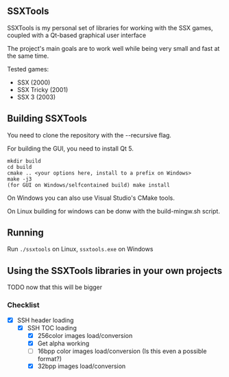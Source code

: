 ## SSXTools

SSXTools is my personal set of libraries for working with the SSX games, coupled with a Qt-based graphical user interface

The project's main goals are to work well while being very small and fast at the same time.

Tested games:

- SSX (2000)
- SSX Tricky (2001)
- SSX 3 (2003)


## Building SSXTools

You need to clone the repository with the --recursive flag.

For building the GUI, you need to install Qt 5.

```
mkdir build
cd build
cmake .. <your options here, install to a prefix on Windows>
make -j3
(for GUI on Windows/selfcontained build) make install
```

On Windows you can also use Visual Studio's CMake tools.

On Linux building for windows can be donw with the build-mingw.sh script.

## Running

Run `./ssxtools` on Linux, `ssxtools.exe` on Windows

## Using the SSXTools libraries in your own projects

TODO now that this will be bigger

### Checklist

- [x] SSH header loading
	- [x] SSH TOC loading
		- [x] 256color images load/conversion
		- [x] Get alpha working
		- [ ] 16bpp color images load/conversion (Is this even a possible format?)
		- [x] 32bpp images load/conversion
